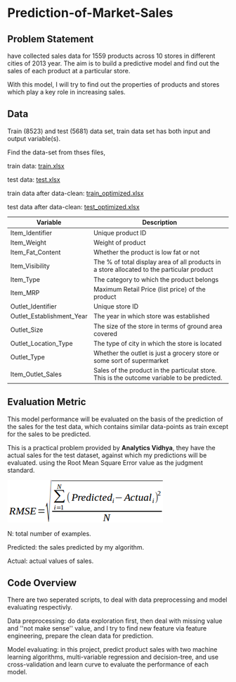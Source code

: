 # Prediction-of-Market-Sales

## Problem Statement

have collected sales data for 1559 products across 10 stores in different cities of 2013 year. The aim is to build a predictive model and find out the sales of each product at a particular store.

With this model, I will try to find out the properties of products and stores which play a key role in increasing sales.

 
## Data
Train (8523) and test (5681) data set, train data set has both input and output variable(s).

Find the data-set from thses files, 

train data: [train.xlsx](Prediction-of-Market-Sales/train.xlsx)

test data: [test.xlsx](Prediction-of-Market-Sales/test.xlsx)

train data after data-clean: [train_optimized.xlsx](Prediction-of-Market-Sales/train_optimized.xlsx)

test data after data-clean: [test_optimized.xlsx](Prediction-of-Market-Sales/test_optimized.xlsx)


| Variable| Description|
|----------------------|-------------------------------|
| Item_Identifier| Unique product ID|
| Item_Weight| Weight of product|
| Item_Fat_Content| Whether the product is low fat or not|
| Item_Visibility| The % of total display area of all products in a store allocated to the particular product|
| Item_Type| The category to which the product belongs|
| Item_MRP| Maximum Retail Price (list price) of the product|
| Outlet_Identifier| Unique store ID|
| Outlet_Establishment_Year| The year in which store was established|
| Outlet_Size| The size of the store in terms of ground area covered|
| Outlet_Location_Type| The type of city in which the store is located|
| Outlet_Type| Whether the outlet is just a grocery store or some sort of supermarket|
| Item_Outlet_Sales| Sales of the product in the particulat store. This is the outcome variable to be predicted.|


## Evaluation Metric

This model performance will be evaluated on the basis of the prediction of the sales for the test data, which contains similar data-points as train except for the sales to be predicted.

This is a practical problem provided by <b>Analytics Vidhya</b>, they have the actual sales for the test dataset, against which my predictions will be evaluated. using the Root Mean Square Error value as the judgment standard.

![title](rmse_1.png)


N: total number of examples.

Predicted: the sales predicted by my algorithm.

Actual: actual values of sales.

## Code Overview

There are two seperated scripts, to deal with data preprocessing and model evaluating respectivly.

Data preprocessing: do data exploration first, then deal with missing value and ''not make sense'' value, and I try to find new feature via feature engineering, prepare the clean data for prediction.

Model evaluating: in this project, predict product sales with two machine learning algorithms, multi-variable regression and decision-tree, and use cross-validation and learn curve to evaluate the performance of each model. 
 
